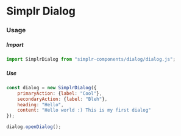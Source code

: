 # Simplr Dialog

### Usage

##### Import
```js
import SimplrDialog from "simplr-components/dialog/dialog.js";
```

##### Use
```js
const dialog = new SimplrDialog({
    primaryAction: {label: "Cool"},
    secondaryAction: {label: "Bleh"},
    heading: "Hello",
    content: "Hello world :) This is my first dialog"
});

dialog.openDialog();
```
